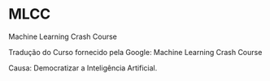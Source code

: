 # MLCC
Machine Learning Crash Course

Tradução do Curso fornecido pela Google:
Machine Learning Crash Course

Causa: Democratizar a Inteligência Artificial.
